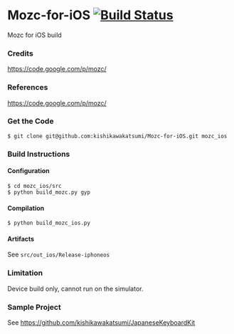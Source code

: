 Mozc-for-iOS [![Build Status](https://travis-ci.org/kishikawakatsumi/Mozc-for-iOS.svg?branch=master)](https://travis-ci.org/kishikawakatsumi/Mozc-for-iOS)
============

Mozc for iOS build

### Credits

https://code.google.com/p/mozc/

### References

https://code.google.com/p/mozc/


### Get the Code

```
$ git clone git@github.com:kishikawakatsumi/Mozc-for-iOS.git mozc_ios
```

### Build Instructions

#### Configuration

```
$ cd mozc_ios/src
$ python build_mozc.py gyp
```

#### Compilation

```
$ python build_mozc_ios.py
```

#### Artifacts

See `src/out_ios/Release-iphoneos`

### Limitation

Device build only, cannot run on the simulator.


### Sample Project

See https://github.com/kishikawakatsumi/JapaneseKeyboardKit
